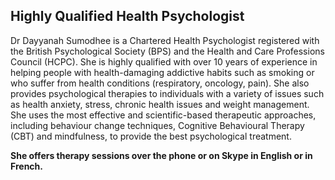 ## Highly Qualified Health Psychologist

Dr Dayyanah Sumodhee is a Chartered Health Psychologist registered with the British Psychological Society (BPS) and the Health and Care Professions Council (HCPC). She is highly qualified with over 10 years of experience in helping people with health-damaging addictive habits such as smoking or who suffer from health conditions (respiratory, oncology, pain). She also provides psychological therapies to individuals with a variety of issues such as health anxiety, stress, chronic health issues and weight management. She uses the most effective and scientific-based therapeutic approaches, including behaviour change techniques, Cognitive Behavioural Therapy (CBT) and mindfulness, to provide the best psychological treatment.


**She offers therapy sessions over the phone or on Skype in English or in French.**



